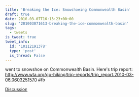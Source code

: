 ```yaml
---
title: 'Breaking the Ice: Snowshoeing Commonwealth Basin'
draft: true
date: 2010-03-07T16:13:23+00:00
slug: '201003071613-breaking-the-ice-commonwealth-basin'
tags:
  - tweets
is_tweet: true
tweet_info:
  id: '10112191378'
  type: 'post'
  is_thread: False
---
```




went to snowshoe on Commonwealth Basin. Here's trip report: http://www.wta.org/go-hiking/trip-reports/trip_report.2010-03-06.0603251570 #fb

[Discussion](https://x.com/sytelus/status/10112191378)
